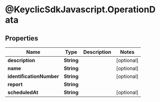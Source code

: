 # @KeyclicSdkJavascript.OperationData

## Properties
Name | Type | Description | Notes
------------ | ------------- | ------------- | -------------
**description** | **String** |  | [optional] 
**name** | **String** |  | [optional] 
**identificationNumber** | **String** |  | [optional] 
**report** | **String** |  | 
**scheduledAt** | **String** |  | [optional] 


